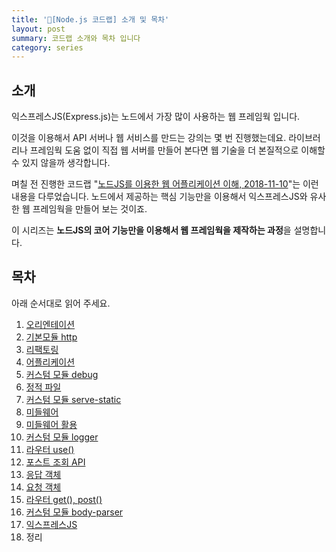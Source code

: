 ```yaml
---
title: '🌳[Node.js 코드랩] 소개 및 목차'
layout: post
summary: 코드랩 소개와 목차 입니다
category: series
---
```


## 소개 

익스프레스JS(Express.js)는 노드에서 가장 많이 사용하는 웹 프레임웍 입니다.

이것을 이용해서 API 서버나 웹 서비스를 만드는 강의는 몇 번 진행했는데요.
라이브러리나 프레임웍 도움 없이 직접 웹 서버를 만들어 본다면 웹 기술을 더 본질적으로 이해할 수 있지 않을까 생각합니다.

며칠 전 진행한 코드랩 "[노드JS를 이용한 웹 어플리케이션 이해, 2018-11-10](https://www.codelabs.kr/codelabs/detail?no=49)"는 이런 내용을 다루었습니다. 노드에서 제공하는 핵심 기능만을 이용해서 익스프레스JS와 유사한 웹 프레임웍을 만들어 보는 것이죠. 

이 시리즈는 **노드JS의 코어 기능만을 이용해서 웹 프레임웍을 제작하는 과정**을 설명합니다.

## 목차 

아래 순서대로 읽어 주세요.

1. [오리엔테이션](/series/2018/12/01/node-web-1_orientation.html)
1. [기본모듈 http](/series/2018/12/02/node-web-2_http.html)
1. [리팩토링](/series/2018/12/03/node-web-3_refactoring.html)
1. [어플리케이션](/series/2018/12/04/node-web-4_application.html)
1. [커스텀 모듈 debug](/series/2018/12/05/node-web-5_debug.html)
1. [정적 파일](/series/2018/12/06/node-web-6_static-files.html)
1. [커스텀 모듈 serve-static](/series/2018/12/07/node-web-7_serve-static.html)
1. [미들웨어](/series/2018/12/08/node-web-8_middleware.html) 
1. [미들웨어 활용](/series/2018/12/09/node-web-9_middleware2.html)
1. [커스텀 모듈 logger](/series/2018/12/10/node-web-10_logger.html)
1. [라우터 use()](/series/2018/12/11/node-web-11_router-use.html)
1. [포스트 조회 API](/series/2018/12/12/node-web-12_get-posts-api.html)
1. [응답 객체](/series/2018/12/13/node-web-13_res.html)
1. [요청 객체](/series/2018/12/14/node-web-14_req.html)
1. [라우터 get(), post()](/series/2018/12/15/node-web-15_get_post.html)
1. [커스텀 모듈 body-parser](/series/2018/12/16/node-web-16_body-parser.html)
1. [익스프레스JS](/series/2018/12/17/node-web-17_expressjs.html)
1. 정리